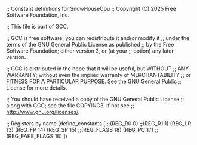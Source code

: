 ;; Constant definitions for SnowHouseCpu
;; Copyright (C) 2025 Free Software Foundation, Inc.

;; This file is part of GCC.

;; GCC is free software; you can redistribute it and/or modify it
;; under the terms of the GNU General Public License as published
;; by the Free Software Foundation; either version 3, or (at your
;; option) any later version.

;; GCC is distributed in the hope that it will be useful, but WITHOUT
;; ANY WARRANTY; without even the implied warranty of MERCHANTABILITY
;; or FITNESS FOR A PARTICULAR PURPOSE.  See the GNU General Public
;; License for more details.

;; You should have received a copy of the GNU General Public License
;; along with GCC; see the file COPYING3.  If not see
;; <http://www.gnu.org/licenses/>.

;; Registers by name
(define_constants
  [
  ;;(REG_R0 0)
  ;;(REG_R1 1)
  (REG_LR 13)
  (REG_FP 14)
  (REG_SP 15)
  ;;(REG_FLAGS 18)
  (REG_PC 17)
  ;;(REG_FAKE_FLAGS 18)
  ])

